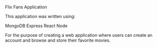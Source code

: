 Flix Fans Application

This application was written using:

MongoDB
Express
React
Node
 
 For the purpose of creating a web application where users can create an account and browse and store their favorite movies.